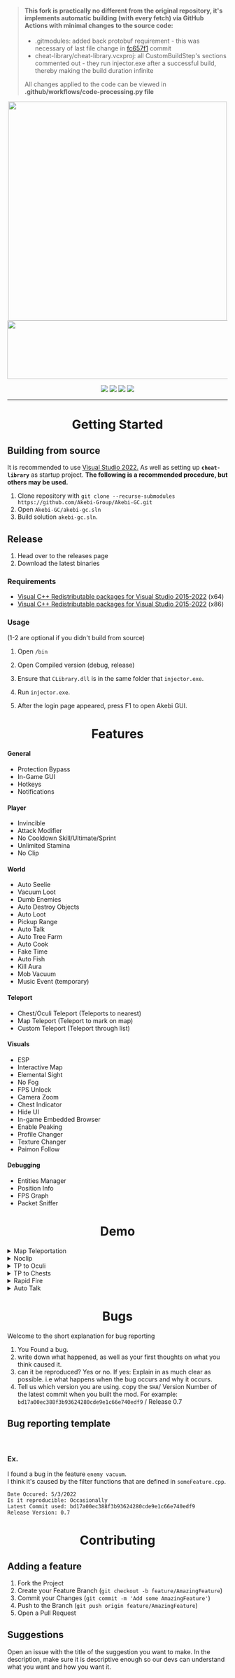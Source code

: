 > #### This fork is practically no different from the original repository, it's implements automatic building (with every fetch) via GitHub Actions with minimal changes to the source code:
> - .gitmodules: added back protobuf requirement - this was necessary of last file change in [fc657f1](https://github.com/Akebi-Group/Akebi-GC/commit/fc657f144c88a0865a6a740975cad2dfc5c2f537) commit
> - cheat-library/cheat-library.vcxproj: all CustomBuildStep's sections commented out - they run injector.exe after a successful build, thereby making the build duration infinite
>
> All changes applied to the code can be viewed in **.github/workflows/code-processing.py file**
<p align="center">
  <a href="#"><img width="500" height="500" src="https://user-images.githubusercontent.com/67109235/176832758-7089defd-0edd-4c7a-bd69-60eeef99dca7.png"></a>
  <a href="#"><img width="690" height="133" src="https://user-images.githubusercontent.com/67109235/176832764-471a6bd5-405f-43dd-97ec-c11997880993.png"></a>
</p>

<p align="center">
	<a href="https://github.com/Akebi-Group/Akebi-GC/releases/latest"><img src="https://img.shields.io/github/v/release/Akebi-Group/Akebi-GC?style=for-the-badge"></a>
	<a href="https://github.com/Akebi-Group/Akebi-GC/releases"><img src="https://img.shields.io/github/downloads/Akebi-Group/Akebi-GC/total.svg?style=for-the-badge"></a>
	<a href="https://github.com/Akebi-Group/Akebi-GC/graphs/contributors"><img src="https://img.shields.io/github/contributors/Akebi-Group/Akebi-GC?style=for-the-badge&color=red"></a>
	<a href="https://discord.gg/MmV8hNZB9S"><img src="https://img.shields.io/discord/440536354544156683?label=Discord&logo=discord&style=for-the-badge&color=blueviolet"></a>
</p>

---

<h1 align="center">Getting Started</h1>

## Building from source
It is recommended to use [Visual Studio 2022.](https://visualstudio.microsoft.com/)
As well as setting up **`cheat-library`** as startup project.
**The following is a recommended procedure, but others may be used.**
1. Clone repository with `git clone --recurse-submodules https://github.com/Akebi-Group/Akebi-GC.git`
1. Open `Akebi-GC/akebi-gc.sln`
1. Build solution `akebi-gc.sln`.

## Release
1. Head over to the releases page
1. Download the latest binaries

### Requirements
- [Visual C++ Redistributable packages for Visual Studio 2015-2022](https://aka.ms/vs/17/release/vc_redist.x64.exe) (x64)
- [Visual C++ Redistributable packages for Visual Studio 2015-2022](https://aka.ms/vs/17/release/vc_redist.x86.exe) (x86)

### Usage
(1-2 are optional if you didn't build from source)
1. Open `/bin`
1. Open Compiled version (debug, release)


1. Ensure that `CLibrary.dll` is in the same folder that `injector.exe`.
1. Run `injector.exe`.
1. After the login page appeared, press F1 to open Akebi GUI.

<h1 align="center">Features</h1>


#### General
- Protection Bypass
- In-Game GUI
- Hotkeys
- Notifications

#### Player
- Invincible
- Attack Modifier
- No Cooldown Skill/Ultimate/Sprint
- Unlimited Stamina
- No Clip

#### World
- Auto Seelie
- Vacuum Loot
- Dumb Enemies
- Auto Destroy Objects
- Auto Loot
- Pickup Range
- Auto Talk
- Auto Tree Farm
- Auto Cook
- Fake Time
- Auto Fish
- Kill Aura
- Mob Vacuum
- Music Event (temporary)

#### Teleport
- Chest/Oculi Teleport (Teleports to nearest)
- Map Teleport (Teleport to mark on map)
- Custom Teleport (Teleport through list)

#### Visuals 
- ESP
- Interactive Map
- Elemental Sight
- No Fog
- FPS Unlock
- Camera Zoom
- Chest Indicator
- Hide UI
- In-game Embedded Browser
- Enable Peaking
- Profile Changer
- Texture Changer
- Paimon Follow

#### Debugging
- Entities Manager
- Position Info
- FPS Graph
- Packet Sniffer


<h1 align="center">Demo</h1>

<details>
  <summary>Map Teleportation</summary>
  <img src="https://github.com/CallowBlack/gif-demos/blob/main/genshin-cheat/map-teleport-demo.gif"/>
</details>
<details>
  <summary>Noclip</summary>
  <img src="https://github.com/CallowBlack/gif-demos/blob/main/genshin-cheat/noclip-demo.gif"/>
</details>
<details>
  <summary>TP to Oculi</summary>
  <img src="https://github.com/CallowBlack/gif-demos/blob/main/genshin-cheat/oculi-teleport-demo.gif"/>
</details>
<details>
  <summary>TP to Chests</summary>
  <img src="https://github.com/CallowBlack/gif-demos/blob/main/genshin-cheat/chest-teleport-demo.gif"/>
</details>
<details>
  <summary>Rapid Fire</summary>
  <img src="https://github.com/CallowBlack/gif-demos/blob/main/genshin-cheat/rapid-fire-demo.gif"/>
</details>
<details>
  <summary>Auto Talk</summary>
  <img src="https://github.com/CallowBlack/gif-demos/blob/main/genshin-cheat/auto-talk-demo.gif"/>
</details>

<h1 align="center">Bugs</h1>
Welcome to the short explanation for bug reporting

1. You Found a bug.
1. write down what happened, as well as your first thoughts on what you think caused it.
1. can it be reproduced? Yes or no. If yes: Explain in as much clear as possible. i.e what happens when the bug occurs and why it occurs. 
1. Tell us which version you are using. copy the `SHA`/ Version Number of the latest commit when you built the mod. For example: `bd17a00ec388f3b93624280cde9e1c66e740edf9` / Release 0.7

## Bug reporting template
<br>

### Ex.
I found a bug in the feature `enemy vacuum`.  
I think it's caused by the filter functions that are defined in `someFeature.cpp`.

```
Date Occured: 5/3/2022  
Is it reproducible: Occasionally
Latest Commit used: bd17a00ec388f3b93624280cde9e1c66e740edf9
Release Version: 0.7  
```  

<h1 align="center">Contributing</h1>

## Adding a feature
1. Fork the Project
1. Create your Feature Branch (`git checkout -b feature/AmazingFeature`)
1. Commit your Changes (`git commit -m 'Add some AmazingFeature'`)
1. Push to the Branch (`git push origin feature/AmazingFeature`)
1. Open a Pull Request

## Suggestions

Open an issue with the title of the suggestion you want to make.
In the description, make sure it is descriptive enough so our devs can understand what you want and how you want it.  
